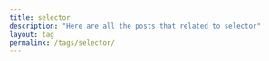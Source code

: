 ```yaml
---
title: selector
description: "Here are all the posts that related to selector"
layout: tag
permalink: /tags/selector/
---
```

